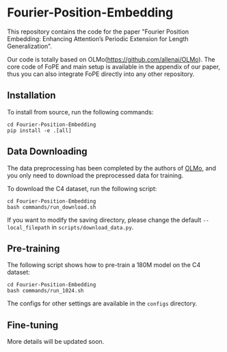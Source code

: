 # Fourier-Position-Embedding

This repository contains the code for the paper "Fourier Position Embedding: Enhancing Attention’s Periodic Extension for Length Generalization".

Our code is totally based on OLMo(<https://github.com/allenai/OLMo>). The core code of FoPE and main setup is available in the appendix of our paper, thus you can also integrate FoPE directly into any other repository.

## Installation

To install from source, run the following commands:

```
cd Fourier-Position-Embedding
pip install -e .[all]
```

## Data Downloading

The data preprocessing has been completed by the authors of [OLMo](https://github.com/allenai/OLMo), and you only need to download the preprocessed data for training.

To download the C4 dataset, run the following script:

```
cd Fourier-Position-Embedding
bash commands/run_download.sh
```

If you want to modify the saving directory, please change the default ```--local_filepath``` in ```scripts/download_data.py```.

## Pre-training

The following script shows how to pre-train a 180M model on the C4 dataset:

```
cd Fourier-Position-Embedding
bash commands/run_1024.sh
```

The configs for other settings are available in the ```configs``` directory.

## Fine-tuning

More details will be updated soon.
